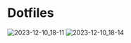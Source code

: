 <h1>Dotfiles</h1>

![2023-12-10_18-11](https://github.com/Z1xonu4a/dotfiles/assets/54729681/add5ba37-810d-4c1b-b973-1485f32a975d)
![2023-12-10_18-14](https://github.com/Z1xonu4a/dotfiles/assets/54729681/b11a4092-caa4-453a-81b6-e30993b55a08)
